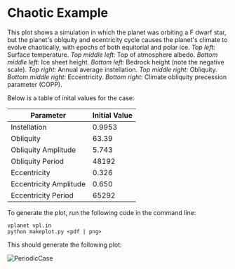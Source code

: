 # Chaotic Example

This plot shows a simulation in which the planet was orbiting a F dwarf star, but the planet's oblquity and ecentricity cycle causes the planet's climate to evolve chaotically, with epochs of both equitorial and polar ice. *Top left:* Surface temperature. *Top middle left:* Top of atmosphere albedo. *Bottom middle left:* Ice sheet height. *Bottom left:* Bedrock height (note the negative scale). *Top right:* Annual average instellation. *Top middle right:* Obliquity. *Bottom middle right:* Eccentricity. *Bottom right:* Climate obliquity precession parameter (COPP).

Below is a table of inital values for the case:

| Parameter              | Initial Value  |
|------------------------|----------------|
| Instellation           | 0.9953         |
| Obliquity              | 63.39          |
| Obliquity Amplitude    | 5.743          |
| Obliquity Period       | 48192          |
| Eccentricity           | 0.326          |
| Eccentricity Amplitude | 0.650          |
| Eccentricity Period    | 65292          |

To generate the plot, run the following code in the command line:
```
vplanet vpl.in
python makeplot.py <pdf | png>
```

This should generate the following plot:

![PeriodicCase](https://github.com/caitlyn-wilhelm/IceSheet/blob/master/ChaoticExample/ChaoticExample.png)
